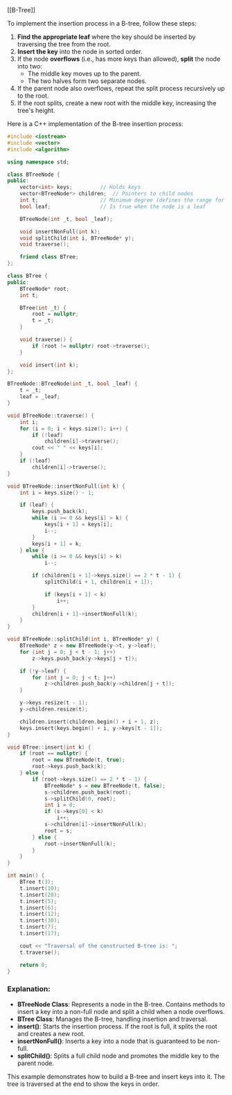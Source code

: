 [[B-Tree]]

To implement the insertion process in a B-tree, follow these steps:

1. **Find the appropriate leaf** where the key should be inserted by traversing the tree from the root.
2. **Insert the key** into the node in sorted order.
3. If the node **overflows** (i.e., has more keys than allowed), **split** the node into two:
   - The middle key moves up to the parent.
   - The two halves form two separate nodes.
4. If the parent node also overflows, repeat the split process recursively up to the root.
5. If the root splits, create a new root with the middle key, increasing the tree's height.

Here is a C++ implementation of the B-tree insertion process:

```cpp
#include <iostream>
#include <vector>
#include <algorithm>

using namespace std;

class BTreeNode {
public:
    vector<int> keys;         // Holds keys
    vector<BTreeNode*> children;  // Pointers to child nodes
    int t;                    // Minimum degree (defines the range for number of keys)
    bool leaf;                // Is true when the node is a leaf

    BTreeNode(int _t, bool _leaf);

    void insertNonFull(int k);
    void splitChild(int i, BTreeNode* y);
    void traverse();

    friend class BTree;
};

class BTree {
public:
    BTreeNode* root;
    int t;

    BTree(int _t) {
        root = nullptr;
        t = _t;
    }

    void traverse() {
        if (root != nullptr) root->traverse();
    }

    void insert(int k);
};

BTreeNode::BTreeNode(int _t, bool _leaf) {
    t = _t;
    leaf = _leaf;
}

void BTreeNode::traverse() {
    int i;
    for (i = 0; i < keys.size(); i++) {
        if (!leaf)
            children[i]->traverse();
        cout << " " << keys[i];
    }
    if (!leaf)
        children[i]->traverse();
}

void BTreeNode::insertNonFull(int k) {
    int i = keys.size() - 1;

    if (leaf) {
        keys.push_back(k);
        while (i >= 0 && keys[i] > k) {
            keys[i + 1] = keys[i];
            i--;
        }
        keys[i + 1] = k;
    } else {
        while (i >= 0 && keys[i] > k)
            i--;

        if (children[i + 1]->keys.size() == 2 * t - 1) {
            splitChild(i + 1, children[i + 1]);

            if (keys[i + 1] < k)
                i++;
        }
        children[i + 1]->insertNonFull(k);
    }
}

void BTreeNode::splitChild(int i, BTreeNode* y) {
    BTreeNode* z = new BTreeNode(y->t, y->leaf);
    for (int j = 0; j < t - 1; j++)
        z->keys.push_back(y->keys[j + t]);

    if (!y->leaf) {
        for (int j = 0; j < t; j++)
            z->children.push_back(y->children[j + t]);
    }

    y->keys.resize(t - 1);
    y->children.resize(t);

    children.insert(children.begin() + i + 1, z);
    keys.insert(keys.begin() + i, y->keys[t - 1]);
}

void BTree::insert(int k) {
    if (root == nullptr) {
        root = new BTreeNode(t, true);
        root->keys.push_back(k);
    } else {
        if (root->keys.size() == 2 * t - 1) {
            BTreeNode* s = new BTreeNode(t, false);
            s->children.push_back(root);
            s->splitChild(0, root);
            int i = 0;
            if (s->keys[0] < k)
                i++;
            s->children[i]->insertNonFull(k);
            root = s;
        } else {
            root->insertNonFull(k);
        }
    }
}

int main() {
    BTree t(3);
    t.insert(10);
    t.insert(20);
    t.insert(5);
    t.insert(6);
    t.insert(12);
    t.insert(30);
    t.insert(7);
    t.insert(17);

    cout << "Traversal of the constructed B-tree is: ";
    t.traverse();

    return 0;
}
```

### Explanation:

- **BTreeNode Class**: Represents a node in the B-tree. Contains methods to insert a key into a non-full node and split a child when a node overflows.
- **BTree Class**: Manages the B-tree, handling insertion and traversal.
- **insert()**: Starts the insertion process. If the root is full, it splits the root and creates a new root.
- **insertNonFull()**: Inserts a key into a node that is guaranteed to be non-full.
- **splitChild()**: Splits a full child node and promotes the middle key to the parent node.

This example demonstrates how to build a B-tree and insert keys into it. The tree is traversed at the end to show the keys in order.